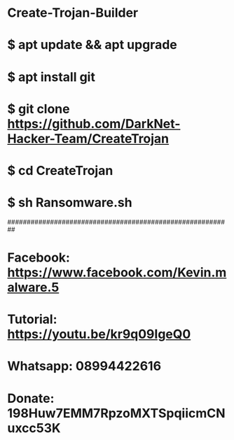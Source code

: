 # Create-Trojan-Builder

# $ apt update && apt upgrade

# $ apt install git

# $ git clone https://github.com/DarkNet-Hacker-Team/CreateTrojan

# $ cd CreateTrojan

# $ sh Ransomware.sh









##########################################################




# Facebook: https://www.facebook.com/Kevin.malware.5

# Tutorial: https://youtu.be/kr9q09IgeQ0

# Whatsapp: 08994422616

# Donate: 198Huw7EMM7RpzoMXTSpqiicmCNuxcc53K


